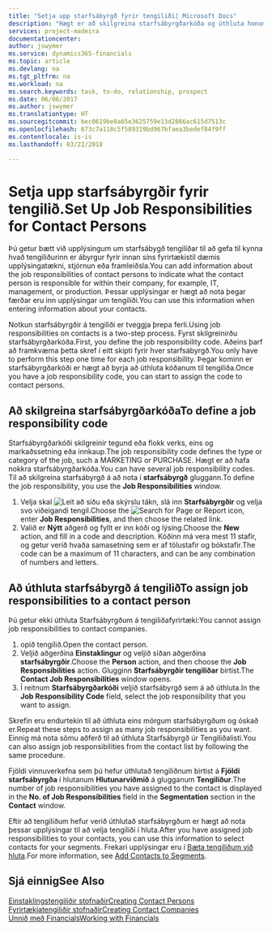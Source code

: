```yaml
---
title: "Setja upp starfsábyrgð fyrir tengiliði| Microsoft Docs"
description: "Hægt er að skilgreina starfsábyrgðarkóða og úthluta honum til tengiliðs til að gefa til kynna hvaða verkhluta tengiliður þinn ber ábyrgð á í sínu fyrirtæki, t.d. upplýsingatækni eða framleiðslu."
services: project-madeira
documentationcenter: 
author: jswymer
ms.service: dynamics365-financials
ms.topic: article
ms.devlang: na
ms.tgt_pltfrm: na
ms.workload: na
ms.search.keywords: task, to-do, relationship, prospect
ms.date: 06/06/2017
ms.author: jswymer
ms.translationtype: HT
ms.sourcegitcommit: bec0619be0a65e3625759e13d2866ac615d7513c
ms.openlocfilehash: 673c7a118c5f589319bd967bfaea3bedef84f9ff
ms.contentlocale: is-is
ms.lasthandoff: 03/22/2018

---
```

# <a name="set-up-job-responsibilities-for-contact-persons"></a><span data-ttu-id="99874-103">Setja upp starfsábyrgðir fyrir tengilið.</span><span class="sxs-lookup"><span data-stu-id="99874-103">Set Up Job Responsibilities for Contact Persons</span></span>
<span data-ttu-id="99874-104">Þú getur bætt við upplýsingum um starfsábygð tengiliðar til að gefa til kynna hvað tengiliðurinn er ábyrgur fyrir innan síns fyrirtækistil dæmis upplýsingatækni, stjórnun eða framleiðsla.</span><span class="sxs-lookup"><span data-stu-id="99874-104">You can add information about the job responsibilities of contact persons to indicate what the contact person is responsible for within their company, for example, IT, management, or production.</span></span> <span data-ttu-id="99874-105">Þessar upplýsingar er hægt að nota þegar færðar eru inn upplýsingar um tengiliði.</span><span class="sxs-lookup"><span data-stu-id="99874-105">You can use this information when entering information about your contacts.</span></span>

<span data-ttu-id="99874-106">Notkun starfsábyrgðir á tengiliði er tveggja þrepa ferli.</span><span class="sxs-lookup"><span data-stu-id="99874-106">Using job responsibilities on contacts is a two-step process.</span></span> <span data-ttu-id="99874-107">Fyrst skilgreinirðu starfsábyrgðarkóða.</span><span class="sxs-lookup"><span data-stu-id="99874-107">First, you define the job responsibility code.</span></span> <span data-ttu-id="99874-108">Aðeins þarf að framkvæma þetta skref í eitt skipti fyrir hver starfsábyrgð.</span><span class="sxs-lookup"><span data-stu-id="99874-108">You only have to perform this step one time for each job responsibility.</span></span> <span data-ttu-id="99874-109">Þegar kominn er starfsábyrgðarkóði er hægt að byrja að úthluta kóðanum til tengiliða.</span><span class="sxs-lookup"><span data-stu-id="99874-109">Once you have a job responsibility code, you can start to assign the code to contact persons.</span></span>

## <a name="to-define-a-job-responsibility-code"></a><span data-ttu-id="99874-110">Að skilgreina starfsábyrgðarkóða</span><span class="sxs-lookup"><span data-stu-id="99874-110">To define a job responsibility code</span></span>
<span data-ttu-id="99874-111">Starfsábyrgðarkóði skilgreinir tegund eða flokk verks, eins og markaðssetning eða innkaup.</span><span class="sxs-lookup"><span data-stu-id="99874-111">The job responsibility code defines the type or category of the job, such a MARKETING or PURCHASE.</span></span> <span data-ttu-id="99874-112">Hægt er að hafa nokkra starfsábyrgðarkóða.</span><span class="sxs-lookup"><span data-stu-id="99874-112">You can have several job responsibility codes.</span></span> <span data-ttu-id="99874-113">Til að skilgreina starfsábyrgð á að nota í **starfsábyrgð** gluggann.</span><span class="sxs-lookup"><span data-stu-id="99874-113">To define the job responsibility, you use the **Job Responsibilities** window.</span></span>

1. <span data-ttu-id="99874-114">Velja skal ![Leit að síðu eða skýrslu](media/ui-search/search_small.png "Leit að síðu eða skýrslu táknið") tákn, slá inn **Starfsábyrgðir** og velja svo viðeigandi tengil.</span><span class="sxs-lookup"><span data-stu-id="99874-114">Choose the ![Search for Page or Report](media/ui-search/search_small.png "Search for Page or Report icon") icon, enter **Job Responsibilities**, and then choose the related link.</span></span>
2. <span data-ttu-id="99874-115">Valið er **Nýtt** aðgerð og fyllt er inn kóði og lýsing.</span><span class="sxs-lookup"><span data-stu-id="99874-115">Choose the **New** action, and fill in a code and description.</span></span> <span data-ttu-id="99874-116">Kóðinn má vera mest 11 stafir, og getur verið hvaða samasetning sem er af tölustafir og bókstafir.</span><span class="sxs-lookup"><span data-stu-id="99874-116">The code can be a maximum of 11 characters, and can be any combination of numbers and letters.</span></span>

## <a name="to-assign-job-responsibilities-to-a-contact-person"></a><span data-ttu-id="99874-117">Að úthluta starfsábyrgð á tengilið</span><span class="sxs-lookup"><span data-stu-id="99874-117">To assign job responsibilities to a contact person</span></span>
<span data-ttu-id="99874-118">Þú getur ekki úthluta Starfsábyrgðum á tengiliðafyrirtæki:</span><span class="sxs-lookup"><span data-stu-id="99874-118">You cannot assign job responsibilities to contact companies.</span></span>

1. <span data-ttu-id="99874-119">opið tengilið.</span><span class="sxs-lookup"><span data-stu-id="99874-119">Open the contact person.</span></span>
2. <span data-ttu-id="99874-120">Veljið aðgerðina **Einstaklingur** og veljið síðan aðgerðina **starfsábyrgðir**.</span><span class="sxs-lookup"><span data-stu-id="99874-120">Choose the **Person** action, and then choose the **Job Responsibilities** action.</span></span> <span data-ttu-id="99874-121">Glugginn **Starfsábyrgðir tengiliðar** birtist.</span><span class="sxs-lookup"><span data-stu-id="99874-121">The **Contact Job Responsibilities** window opens.</span></span>
3. <span data-ttu-id="99874-122">Í reitnum **Starfsábyrgðarkóði** veljið starfsábyrgð sem á að úthluta.</span><span class="sxs-lookup"><span data-stu-id="99874-122">In the **Job Responsibility Code** field, select the job responsibility that you want to assign.</span></span>

<span data-ttu-id="99874-123">Skrefin eru endurtekin til að úthluta eins mörgum starfsábyrgðum og óskað er.</span><span class="sxs-lookup"><span data-stu-id="99874-123">Repeat these steps to assign as many job responsibilities as you want.</span></span> <span data-ttu-id="99874-124">Einnig má nota sömu aðferð til að úthluta Starfsábyrgð úr Tengiliðalisti.</span><span class="sxs-lookup"><span data-stu-id="99874-124">You can also assign job responsibilities from the contact list by following the same procedure.</span></span>

<span data-ttu-id="99874-125">Fjöldi vinnuverkefna sem þú hefur úthlutað tengiliðnum birtist á **Fjöldi starfsábyrgða** í hlutanum **Hlutunarviðmið** á glugganum **Tengiliður**.</span><span class="sxs-lookup"><span data-stu-id="99874-125">The number of job responsibilities you have assigned to the contact is displayed in the **No. of Job Responsibilities** field in the **Segmentation** section in the **Contact** window.</span></span>

<span data-ttu-id="99874-126">Eftir að tengiliðum hefur verið úthlutað starfsábyrgðum er hægt að nota þessar upplýsingar til að velja tengiliði í hluta.</span><span class="sxs-lookup"><span data-stu-id="99874-126">After you have assigned job responsibilities to your contacts, you can use this information to select contacts for your segments.</span></span> <span data-ttu-id="99874-127">Frekari upplýsingar eru í [Bæta tengiliðum við hluta](marketing-add-contact-segment.md).</span><span class="sxs-lookup"><span data-stu-id="99874-127">For more information, see [Add Contacts to Segments](marketing-add-contact-segment.md).</span></span>

## <a name="see-also"></a><span data-ttu-id="99874-128">Sjá einnig</span><span class="sxs-lookup"><span data-stu-id="99874-128">See Also</span></span>
[<span data-ttu-id="99874-129">Einstaklingstengiliðir stofnaðir</span><span class="sxs-lookup"><span data-stu-id="99874-129">Creating Contact Persons</span></span>](marketing-create-contact-persons.md)  
[<span data-ttu-id="99874-130">Fyrirtækjatengiliðir stofnaðir</span><span class="sxs-lookup"><span data-stu-id="99874-130">Creating Contact Companies</span></span>](marketing-create-contact-companies.md)  
[<span data-ttu-id="99874-131">Unnið með Financials</span><span class="sxs-lookup"><span data-stu-id="99874-131">Working with Financials</span></span>](ui-work-product.md)

